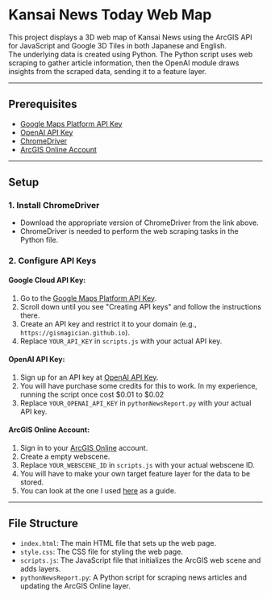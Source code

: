 # Kansai News Today Web Map

This project displays a 3D web map of Kansai News using the ArcGIS API for JavaScript and Google 3D Tiles in both Japanese and English.  
The underlying data is created using Python. 
The Python script uses web scraping to gather article information, then the OpenAI module draws insights from the scraped data, sending it to a feature layer.

---

## Prerequisites

- [Google Maps Platform API Key](https://developers.google.com/maps/documentation/tile/get-api-key)
- [OpenAI API Key](https://openai.com/index/openai-api/)
- [ChromeDriver](https://developer.chrome.com/docs/chromedriver)
- [ArcGIS Online Account](https://www.esri.com/en-us/home)

---

## Setup

### 1. **Install ChromeDriver**
- Download the appropriate version of ChromeDriver from the link above.  
- ChromeDriver is needed to perform the web scraping tasks in the Python file.

### 2. **Configure API Keys**

#### Google Cloud API Key:
1. Go to the [Google Maps Platform API Key](https://developers.google.com/maps/documentation/tile/get-api-key).
2. Scroll down until you see "Creating API keys" and follow the instructions there.
3. Create an API key and restrict it to your domain (e.g., `https://gismagician.github.io`).  
4. Replace `YOUR_API_KEY` in `scripts.js` with your actual API key.

#### OpenAI API Key:
1. Sign up for an API key at [OpenAI API Key](https://openai.com/index/openai-api/).
2. You will have purchase some credits for this to work. In my experience, running the script once cost $0.01 to $0.02
3. Replace `YOUR_OPENAI_API_KEY` in `pythonNewsReport.py` with your actual API key.

#### ArcGIS Online Account:
1. Sign in to your [ArcGIS Online](https://www.esri.com/en-us/home) account.  
2. Create a empty webscene.  
3. Replace `YOUR_WEBSCENE_ID` in `scripts.js` with your actual webscene ID.
4. You will have to make your own target feature layer for the data to be stored.
5. You can look at the one I used [here](https://gismagican.maps.arcgis.com/home/item.html?id=1c4b4999d63e4beeba518e3a375ce5ba) as a guide.

---

## File Structure

- `index.html`: The main HTML file that sets up the web page.  
- `style.css`: The CSS file for styling the web page.  
- `scripts.js`: The JavaScript file that initializes the ArcGIS web scene and adds layers.  
- `pythonNewsReport.py`: A Python script for scraping news articles and updating the ArcGIS Online layer.


